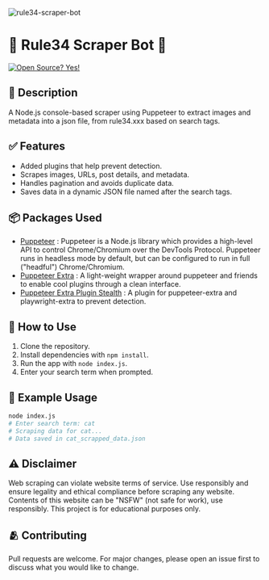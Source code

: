 ![rule34-scraper-bot](https://github.com/Shivam171/rule34-scraper-bot/assets/66107248/5edb6829-804d-45f3-8887-2d1bec080682)

# 🔞 Rule34 Scraper Bot 🤖

[![Open Source? Yes!](https://badgen.net/badge/Open%20Source%20%3F/Yes%21/blue?icon=github)]()

## 📃 Description

A Node.js console-based scraper using Puppeteer to extract images and metadata into a json file, from rule34.xxx based on search tags.

## ✅ Features

- Added plugins that help prevent detection.
- Scrapes images, URLs, post details, and metadata.
- Handles pagination and avoids duplicate data.
- Saves data in a dynamic JSON file named after the search tags.

## 📦 Packages Used

- [Puppeteer](https://pptr.dev/) : Puppeteer is a Node.js library which provides a high-level API to control Chrome/Chromium over the DevTools Protocol. Puppeteer runs in headless mode by default, but can be configured to run in full ("headful") Chrome/Chromium.
- [Puppeteer Extra](https://www.npmjs.com/package/puppeteer-extra) : A light-weight wrapper around puppeteer and friends to enable cool plugins through a clean interface.
- [Puppeteer Extra Plugin Stealth](https://www.npmjs.com/package/puppeteer-extra-plugin-stealth) : A plugin for puppeteer-extra and playwright-extra to prevent detection.

## 🤔 How to Use

1. Clone the repository.
2. Install dependencies with `npm install`.
3. Run the app with `node index.js`.
4. Enter your search term when prompted.

## 🫡 Example Usage

```bash
node index.js
# Enter search term: cat
# Scraping data for cat...
# Data saved in cat_scrapped_data.json
```

## ⚠️ Disclaimer

Web scraping can violate website terms of service. Use responsibly and ensure legality and ethical compliance before scraping any website. Contents of this website can be "NSFW" (not safe for work), use responsibly. This project is for educational purposes only.

## 🫂 Contributing

Pull requests are welcome. For major changes, please open an issue first to discuss what you would like to change.
